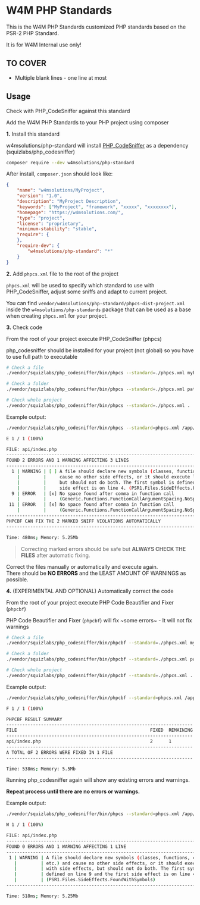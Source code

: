 # W4M PHP Standards

This is the W4M PHP Standards customized PHP standards based on the PSR-2 PHP Standard.

It is for W4M Internal use only!

## TO COVER

- Multiple blank lines - one line at most

## Usage

Check with PHP_CodeSniffer against this standard

Add the W4M PHP Standards to your PHP project using composer

**1.** Install this standard

w4msolutions/php-standard will install [PHP_CodeSniffer](https://github.com/squizlabs/PHP_CodeSniffer) as a dependency (squizlabs/php_codesniffer)

```bash
composer require --dev w4msolutions/php-standard
```

After install, `composer.json` should look like:

```json
{
    "name": "w4msolutions/MyProject",
    "version": "1.0",
    "description": "MyProject Description",
    "keywords": ["MyProject", "framework", "xxxxx", "xxxxxxxx"],
    "homepage": "https://w4msolutions.com/",
    "type": "project",
    "license": "proprietary",
    "minimum-stability": "stable",
    "require": {
    },
    "require-dev": {
        "w4msolutions/php-standard": "*"
    }
}
```

**2.** Add `phpcs.xml` file to the root of the project

`phpcs.xml` will be used to specify which standard to use with PHP_CodeSniffer, adjust some sniffs and adapt to current project.

You can find `vendor/w4msolutions/php-standard/phpcs-dist-project.xml` inside the `w4msolutions/php-standards` package that can be used as a base when creating `phpcs.xml` for your project.

**3.** Check code

From the root of your project execute PHP_CodeSniffer (phpcs)

php_codesniffer should be installed for your project (not global) so you have to use full path to executable

```bash
# Check a file
./vendor/squizlabs/php_codesniffer/bin/phpcs --standard=./phpcs.xml myFile.php

# Check a folder
./vendor/squizlabs/php_codesniffer/bin/phpcs --standard=./phpcs.xml path/to/folder/

# Check whole project
./vendor/squizlabs/php_codesniffer/bin/phpcs --standard=./phpcs.xml .
```

Example output:

```bash
./vendor/squizlabs/php_codesniffer/bin/phpcs --standard=phpcs.xml /app/api/index.php

E 1 / 1 (100%)

FILE: api/index.php
--------------------------------------------------------------------------------------------------
FOUND 2 ERRORS AND 1 WARNING AFFECTING 3 LINES
--------------------------------------------------------------------------------------------------
  1 | WARNING | [ ] A file should declare new symbols (classes, functions, constants, etc.) and
    |         |     cause no other side effects, or it should execute logic with side effects,
    |         |     but should not do both. The first symbol is defined on line 9 and the first
    |         |     side effect is on line 4. (PSR1.Files.SideEffects.FoundWithSymbols)
  9 | ERROR   | [x] No space found after comma in function call
    |         |     (Generic.Functions.FunctionCallArgumentSpacing.NoSpaceAfterComma)
 11 | ERROR   | [x] No space found after comma in function call
    |         |     (Generic.Functions.FunctionCallArgumentSpacing.NoSpaceAfterComma)
--------------------------------------------------------------------------------------------------
PHPCBF CAN FIX THE 2 MARKED SNIFF VIOLATIONS AUTOMATICALLY
--------------------------------------------------------------------------------------------------

Time: 480ms; Memory: 5.25Mb
```

> Correcting marked errors should be safe but **ALWAYS CHECK THE FILES** after automatic fixing.

Correct the files manually or automatically and execute again.    
There should be **NO ERRORS** and the LEAST AMOUNT OF WARNINGS as possible.

**4.** (EXPERIMENTAL AND OPTIONAL) Automatically correct the code

From the root of your project execute PHP Code Beautifier and Fixer (`phpcbf`)

PHP Code Beautifier and Fixer (`phpcbf`) will fix ~some errors~ - It will not fix warnings

```bash
# Check a file
./vendor/squizlabs/php_codesniffer/bin/phpcbf --standard=./phpcs.xml myFile.php

# Check a folder
./vendor/squizlabs/php_codesniffer/bin/phpcbf --standard=./phpcs.xml path/to/folder/

# Check whole project
./vendor/squizlabs/php_codesniffer/bin/phpcbf --standard=./phpcs.xml .
```

Example output:

```bash
./vendor/squizlabs/php_codesniffer/bin/phpcbf --standard=phpcs.xml /app/api/index.php

F 1 / 1 (100%)

PHPCBF RESULT SUMMARY
----------------------------------------------------------------------
FILE                                                  FIXED  REMAINING
----------------------------------------------------------------------
api/index.php                                         2      1
----------------------------------------------------------------------
A TOTAL OF 2 ERRORS WERE FIXED IN 1 FILE
----------------------------------------------------------------------

Time: 538ms; Memory: 5.5Mb
```

Running php_codesniffer again will show any existing errors and warnings.

**Repeat process until there are no errors or warnings.**

Example output:

```bash
./vendor/squizlabs/php_codesniffer/bin/phpcs --standard=phpcs.xml /app/api/index.php

W 1 / 1 (100%)

FILE: api/index.php
-------------------------------------------------------------------------------------
FOUND 0 ERRORS AND 1 WARNING AFFECTING 1 LINE
-------------------------------------------------------------------------------------
 1 | WARNING | A file should declare new symbols (classes, functions, constants,
   |         | etc.) and cause no other side effects, or it should execute logic
   |         | with side effects, but should not do both. The first symbol is
   |         | defined on line 9 and the first side effect is on line 4.
   |         | (PSR1.Files.SideEffects.FoundWithSymbols)
-------------------------------------------------------------------------------------

Time: 518ms; Memory: 5.25Mb
```

